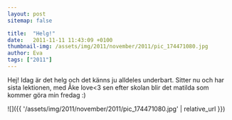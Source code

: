 ```yaml
---
layout: post
sitemap: false

title:  "Helg!"
date:   2011-11-11 11:43:09 +0100
thumbnail-img: /assets/img/2011/november/2011/pic_174471080.jpg
author: Eva
tags: ["2011"]
---
```


Hej! Idag är det helg och det känns ju alldeles underbart. Sitter nu och har sista lektionen, med Åke love<3 sen efter skolan blir det matilda som kommer göra min fredag :)

![]({{ '/assets/img/2011/november/2011/pic_174471080.jpg'  | relative_url }})

